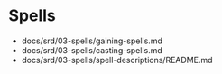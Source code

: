 <!-- Index for SRD 5.2.1 — Spells -->

# Spells

- docs/srd/03-spells/gaining-spells.md
- docs/srd/03-spells/casting-spells.md
- docs/srd/03-spells/spell-descriptions/README.md
